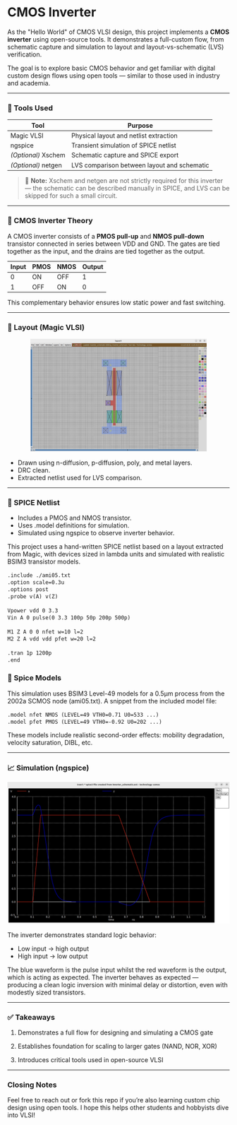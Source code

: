# CMOS Inverter

As the "Hello World" of CMOS VLSI design, this project implements a **CMOS inverter** using open-source tools. It demonstrates a full-custom flow, from schematic capture and simulation to layout and layout-vs-schematic (LVS) verification.

The goal is to explore basic CMOS behavior and get familiar with digital custom design flows using open tools — similar to those used in industry and academia.

---

### 🔧 Tools Used

| Tool        | Purpose                        |
|-------------|--------------------------------|
| Magic VLSI  | Physical layout and netlist extraction |
| ngspice     | Transient simulation of SPICE netlist |
| *(Optional)* Xschem | Schematic capture and SPICE export |
| *(Optional)* netgen | LVS comparison between layout and schematic |

> 📝 **Note:** Xschem and netgen are not strictly required for this inverter — the schematic can be described manually in SPICE, and LVS can be skipped for such a small circuit.

---

### 🧠 CMOS Inverter Theory

A CMOS inverter consists of a **PMOS pull-up** and **NMOS pull-down** transistor connected in series between VDD and GND. The gates are tied together as the input, and the drains are tied together as the output.

| Input | PMOS | NMOS | Output |
|-------|------|------|--------|
| 0     | ON   | OFF  | 1      |
| 1     | OFF  | ON   | 0      |

This complementary behavior ensures low static power and fast switching.

---

### 🧱 Layout (Magic VLSI)

<p align="center">
  <img src="./CMOSInverterLayout.png" alt="CMOS Inverter Layout" width="400"/>
</p>

- Drawn using n-diffusion, p-diffusion, poly, and metal layers.
- DRC clean.
- Extracted netlist used for LVS comparison.

---

### 📐 SPICE Netlist

- Includes a PMOS and NMOS transistor.
- Uses .model definitions for simulation.
- Simulated using ngspice to observe inverter behavior.

This project uses a hand-written SPICE netlist based on a layout extracted from Magic, with devices sized in lambda units and simulated with realistic BSIM3 transistor models.

```spice
.include ./ami05.txt
.option scale=0.3u
.options post
.probe v(A) v(Z)

Vpower vdd 0 3.3
Vin A 0 pulse(0 3.3 100p 50p 200p 500p)

M1 Z A 0 0 nfet w=10 l=2
M2 Z A vdd vdd pfet w=20 l=2

.tran 1p 1200p
.end
```

### 🧪 Spice Models
This simulation uses BSIM3 Level-49 models for a 0.5µm process from the 2002a SCMOS node (ami05.txt). A snippet from the included model file:

```spice
.model nfet NMOS (LEVEL=49 VTH0=0.71 U0=533 ...)
.model pfet PMOS (LEVEL=49 VTH0=-0.92 U0=202 ...)
```
These models include realistic second-order effects: mobility degradation, velocity saturation, DIBL, etc.

---

### 📈 Simulation (ngspice)

<p align="center">
  <img src="./SimulationWaveForm.png" alt="CMOS Inverter Waveform" width="600"/>
</p>

The inverter demonstrates standard logic behavior:
- Low input → high output
- High input → low output

The blue waveform is the pulse input whilst the red waveform is the output, which is acting as expected.
The inverter behaves as expected — producing a clean logic inversion with minimal delay or distortion, even with modestly sized transistors.

---

### ✅ Takeaways

1. Demonstrates a full flow for designing and simulating a CMOS gate

2. Establishes foundation for scaling to larger gates (NAND, NOR, XOR)

3. Introduces critical tools used in open-source VLSI

--- 


### Closing Notes

Feel free to reach out or fork this repo if you’re also learning custom chip design using open tools. I hope this helps other students and hobbyists dive into VLSI!



